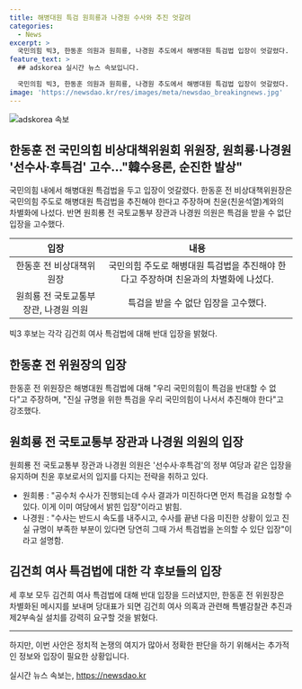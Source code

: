 ```yaml
---
title: 해병대원 특검 원희룡과 나경원 수사와 추진 엇갈려
categories:
  - News
excerpt: >
  국민의힘 빅3, 한동훈 의원과 원희룡, 나경원 추도에서 해병대원 특검법 입장이 엇갈렸다. 한동훈은 특검 추진 주장하며 차별화를, 원희룡과 나경원은 특검 받을 수 없다는 입장을 유지했다. 모두가 김건희 여사 특검법에 반대를 피력했으나, 한동훈은 제3자가 특검을 고르는 특검법 발의를 약속했다. 원희룡은 정부 여당과 유사한 입장을 나타내며 친윤 지지 풀이, 나경원은 순직 사건 수사 우선 주장하며 한동훈의 입장을 반박했다. 
feature_text: >
  ## adskorea 실시간 뉴스 속보입니다.

  국민의힘 빅3, 한동훈 의원과 원희룡, 나경원 추도에서 해병대원 특검법 입장이 엇갈렸다. 한동훈은 특검 추진 주장하며 차별화를, 원희룡과 나경원은 특검 받을 수 없다는 입장을 유지했다. 모두가 김건희 여사 특검법에 반대를 피력했으나, 한동훈은 제3자가 특검을 고르는 특검법 발의를 약속했다. 원희룡은 정부 여당과 유사한 입장을 나타내며 친윤 지지 풀이, 나경원은 순직 사건 수사 우선 주장하며 한동훈의 입장을 반박했다. 
image: 'https://newsdao.kr/res/images/meta/newsdao_breakingnews.jpg'
---
```


<p><img src="https://newsdao.kr/res/images/meta/newsdao_breakingnews.jpg" alt="adskorea 속보" /></p>

<h2 data-ke-size="size26">한동훈 전 국민의힘 비상대책위원회 위원장, 원희룡·나경원 '선수사·후특검' 고수…"韓수용론, 순진한 발상"</h2>

<p data-ke-size="size16">국민의힘 내에서 해병대원 특검법을 두고 입장이 엇갈렸다. 한동훈 전 비상대책위원장은 국민의힘 주도로 해병대원 특검법을 추진해야 한다고 주장하며 친윤(친윤석열)계와의 차별화에 나섰다. 반면 원희룡 전 국토교통부 장관과 나경원 의원은 특검을 받을 수 없단 입장을 고수했다.</p>

<table>
    <thead>
        <tr>
            <th style="text-align: center;">입장</th>
            <th style="text-align: center;">내용</th>
        </tr>
    </thead>
    <tbody>
        <tr>
            <td style="text-align: center;">한동훈 전 비상대책위원장</td>
            <td style="text-align: center;">국민의힘 주도로 해병대원 특검법을 추진해야 한다고 주장하며 친윤과의 차별화에 나섰다.</td>
        </tr>
        <tr>
            <td style="text-align: center;">원희룡 전 국토교통부 장관, 나경원 의원</td>
            <td style="text-align: center;">특검을 받을 수 없단 입장을 고수했다.</td>
        </tr>
    </tbody>
</table>

<p data-ke-size="size16">빅3 후보는 각각 김건희 여사 특검법에 대해 반대 입장을 밝혔다.</p>

<h2 data-ke-size="size26">한동훈 전 위원장의 입장</h2>

<p data-ke-size="size16">한동훈 전 위원장은 해병대원 특검법에 대해 "우리 국민의힘이 특검을 반대할 수 없다"고 주장하며, "진실 규명을 위한 특검을 우리 국민의힘이 나서서 추진해야 한다"고 강조했다.</p>

<h2 data-ke-size="size26">원희룡 전 국토교통부 장관과 나경원 의원의 입장</h2>

<p data-ke-size="size16">원희룡 전 국토교통부 장관과 나경원 의원은 '선수사·후특검'의 정부 여당과 같은 입장을 유지하며 친윤 후보로서의 입지를 다지는 전략을 취하고 있다.</p>

<ul>
    <li>원희룡 : "공수처 수사가 진행되는데 수사 결과가 미진하다면 먼저 특검을 요청할 수 있다. 이게 이미 여당에서 밝힌 입장"이라고 밝힘.</li>
    <li>나경원 : "수사는 반드시 속도를 내주시고, 수사를 끝낸 다음 미진한 상황이 있고 진실 규명이 부족한 부분이 있다면 당연히 그때 가서 특검법을 논의할 수 있단 입장"이라고 설명함.</li>
</ul>

<h2 data-ke-size="size26">김건희 여사 특검법에 대한 각 후보들의 입장</h2>

<p data-ke-size="size16">세 후보 모두 김건희 여사 특검법에 대해 반대 입장을 드러냈지만, 한동훈 전 위원장은 차별화된 메시지를 보내며 당대표가 되면 김건희 여사 의혹과 관련해 특별감찰관 추진과 제2부속실 설치를 강력히 요구할 것을 밝혔다.</p>

<hr>

<p data-ke-size="size16">하지만, 이번 사안은 정치적 논쟁의 여지가 많아서 정확한 판단을 하기 위해서는 추가적인 정보와 입장이 필요한 상황입니다.</p>
실시간 뉴스 속보는, <a href="https://newsdao.kr" rel="dofollow">https://newsdao.kr</a>



